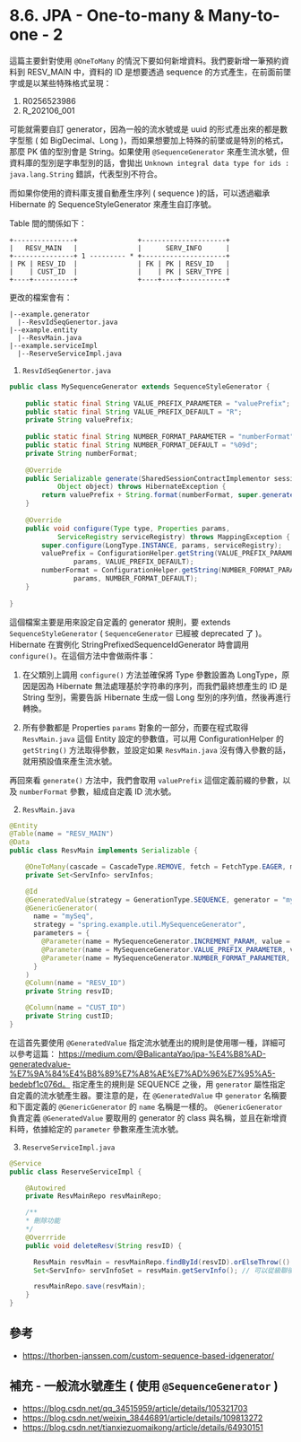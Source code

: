# 8.6. JPA - One-to-many & Many-to-one - 2
這篇主要針對使用 `@OneToMany` 的情況下要如何新增資料。我們要新增一筆預約資料到 RESV_MAIN 中，資料的 ID 是想要透過 sequence 的方式產生，在前面前墜字或是以某些特殊格式呈現：
1. R0256523986
2. R_202106_001

可能就需要自訂 generator，因為一般的流水號或是 uuid 的形式產出來的都是數字型態 ( 如 BigDecimal、Long )，而如果想要加上特殊的前墜或是特別的格式，那麼 PK 值的型別會是 String。如果使用 `@SequenceGenerator` 來產生流水號，但資料庫的型別是字串型別的話，會拋出 `Unknown integral data type for ids : java.lang.String` 錯誤，代表型別不符合。

而如果你使用的資料庫支援自動產生序列 ( sequence )的話，可以透過繼承 Hibernate 的 SequenceStyleGenerator 來產生自訂序號。

Table 間的關係如下：
```
+---------------+               +---------------------+
|   RESV_MAIN   |               |      SERV_INFO      |
+---------------+ 1 --------- * +---------------------+
| PK | RESV_ID  |               | FK | PK | RESV_ID   |
|    | CUST_ID  |               |    | PK | SERV_TYPE |
+----+----------+               +----+----+-----------+
```

更改的檔案會有：
```
|--example.generator
  |--ResvIdSeqGenertor.java
|--example.entity
  |--ResvMain.java
|--example.serviceImpl
  |--ReserveServiceImpl.java
```

1. `ResvIdSeqGenertor.java`
```java
public class MySequenceGenerator extends SequenceStyleGenerator {
 
    public static final String VALUE_PREFIX_PARAMETER = "valuePrefix";
    public static final String VALUE_PREFIX_DEFAULT = "R";
    private String valuePrefix;
 
    public static final String NUMBER_FORMAT_PARAMETER = "numberFormat";
    public static final String NUMBER_FORMAT_DEFAULT = "%09d";
    private String numberFormat;
 
    @Override
    public Serializable generate(SharedSessionContractImplementor session,
            Object object) throws HibernateException {
        return valuePrefix + String.format(numberFormat, super.generate(session, object));
    }
 
    @Override
    public void configure(Type type, Properties params,
            ServiceRegistry serviceRegistry) throws MappingException {
        super.configure(LongType.INSTANCE, params, serviceRegistry);
        valuePrefix = ConfigurationHelper.getString(VALUE_PREFIX_PARAMETER,
                params, VALUE_PREFIX_DEFAULT);
        numberFormat = ConfigurationHelper.getString(NUMBER_FORMAT_PARAMETER,
                params, NUMBER_FORMAT_DEFAULT);
    }
 
}
```
這個檔案主要是用來設定自定義的 generator 規則，要 extends `SequenceStyleGenerator` ( `SequenceGenerator` 已經被 deprecated 了 )。Hibernate 在實例化 StringPrefixedSequenceIdGenerator 時會調用 `configure()`。在這個方法中會做兩件事：

1. 在父類別上調用 `configure()` 方法並確保將 Type 參數設置為 LongType，原因是因為 Hibernate 無法處理基於字符串的序列，而我們最終想產生的 ID 是 String 型別，需要告訴 Hibernate 生成一個 Long 型別的序列值，然後再進行轉換。

2. 所有參數都是 Properties `params` 對象的一部分，而要在程式取得 `ResvMain.java` 這個 Entity 設定的參數值，可以用 ConfigurationHelper 的 `getString()` 方法取得參數，並設定如果 `ResvMain.java` 沒有傳入參數的話，就用預設值來產生流水號。

再回來看 `generate()` 方法中，我們會取用 `valuePrefix` 這個定義前綴的參數，以及 `numberFormat` 參數，組成自定義 ID 流水號。
<br/>

2. `ResvMain.java`
```java
@Entity
@Table(name = "RESV_MAIN")
@Data
public class ResvMain implements Serializable {

    @OneToMany(cascade = CascadeType.REMOVE, fetch = FetchType.EAGER, mappedBy = "resvMain")
    private Set<ServInfo> servInfos;

    @Id
    @GeneratedValue(strategy = GenerationType.SEQUENCE, generator = "mySeq")
    @GenericGenerator(
      name = "mySeq",
      strategy = "spring.example.util.MySequenceGenerator",
      parameters = {
        @Parameter(name = MySequenceGenerator.INCREMENT_PARAM, value = "1"),
        @Parameter(name = MySequenceGenerator.VALUE_PREFIX_PARAMETER, value = "R"),
        @Parameter(name = MySequenceGenerator.NUMBER_FORMAT_PARAMETER, value = "%09d"),
      }
    )
    @Column(name = "RESV_ID")
    private String resvID;

    @Column(name = "CUST_ID")
    private String custID;
}
```
在這首先要使用 `@GeneratedValue` 指定流水號產出的規則是使用哪一種，詳細可以參考這篇：
https://medium.com/@BalicantaYao/jpa-%E4%B8%AD-generatedvalue-%E7%9A%84%E4%B8%89%E7%A8%AE%E7%AD%96%E7%95%A5-bedebf1c076d。
指定產生的規則是 SEQUENCE 之後，用 `generator` 屬性指定自定義的流水號產生器。要注意的是，在 `@GeneratedValue` 中 `generator` 名稱要和下面定義的 `@GenericGenerator` 的 `name` 名稱是一樣的。
`@GenericGenerator` 負責定義 `@GeneratedValue` 要取用的 generator 的 class 與名稱，並且在新增資料時，依據給定的 `parameter` 參數來產生流水號。
<br/>

3. `ReserveServiceImpl.java`
```java
@Service
public class ReserveServiceImpl {

    @Autowired
    private ResvMainRepo resvMainRepo;

    /**
    * 刪除功能
    */
    @Overrride
    public void deleteResv(String resvID) {

      ResvMain resvMain = resvMainRepo.findById(resvID).orElseThrow(() -> new DataNotFoundException("查無資料"));
      Set<ServInfo> servInfoSet = resvMain.getServInfo(); // 可以從級聯後的 entity 中取得關聯物件

      resvMainRepo.save(resvMain);
    }
}
```

## 參考
* https://thorben-janssen.com/custom-sequence-based-idgenerator/

## 補充 - 一般流水號產生 ( 使用 `@SequenceGenerator` )
* https://blog.csdn.net/qq_34515959/article/details/105321703
* https://blog.csdn.net/weixin_38446891/article/details/109813272
* https://blog.csdn.net/tianxiezuomaikong/article/details/64930151